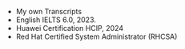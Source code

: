 - My own Transcripts
- English IELTS 6.0, 2023.
- Huawei Certification HCIP, 2024
- Red Hat Certified System Administrator (RHCSA)

